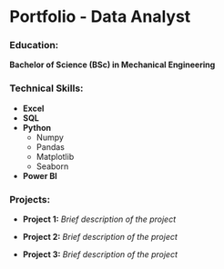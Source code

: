 # Portfolio - Data Analyst

### Education:
**Bachelor of Science (BSc) in Mechanical Engineering**

### Technical Skills:
- **Excel**
- **SQL**
- **Python**
  - Numpy
  - Pandas
  - Matplotlib
  - Seaborn
- **Power BI**

### Projects:
- **Project 1:**
  *Brief description of the project*

- **Project 2:**
  *Brief description of the project*

- **Project 3:**
  *Brief description of the project*
